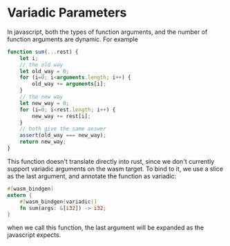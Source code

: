 # Variadic Parameters

In javascript, both the types of function arguments, and the number of function arguments are
dynamic. For example

```js
function sum(...rest) {
    let i;
    // the old way
    let old_way = 0;
    for (i=0; i<arguments.length; i++) {
        old_way += arguments[i];
    }
    // the new way
    let new_way = 0;
    for (i=0; i<rest.length; i++) {
        new_way += rest[i];
    }
    // both give the same answer
    assert(old_way === new_way);
    return new_way;
}
```

This function doesn't translate directly into rust, since we don't currently support variadic
arguments on the wasm target. To bind to it, we use a slice as the last argument, and annotate the
function as variadic:

```rust
#[wasm_bindgen]
extern {
    #[wasm_bindgen(variadic)]
    fn sum(args: &[i32]) -> i32;
}
```

when we call this function, the last argument will be expanded as the javascript expects.

